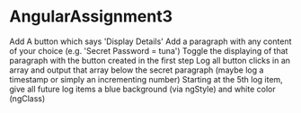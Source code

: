 # AngularAssignment3

 Add A button which says 'Display Details'
 Add a paragraph with any content of your choice (e.g. 'Secret Password = tuna')
 Toggle the displaying of that paragraph with the button created in the first step
 Log all button clicks in an array and output that array below the secret paragraph (maybe log a timestamp or simply an incrementing number)
 Starting at the 5th log item, give all future log items a blue background (via ngStyle) and white color (ngClass)
      